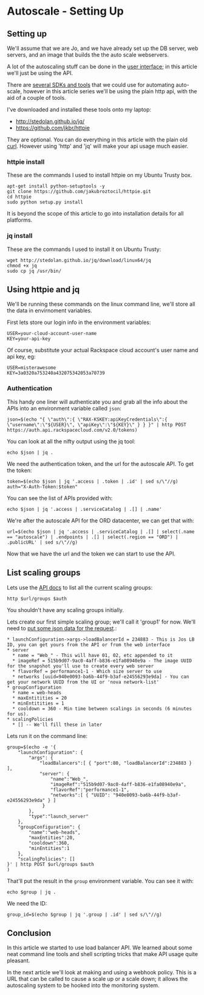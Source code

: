 # Autoscale - Setting Up

## Setting up

We'll assume that we are Jo, and we have already set up the DB server, web servers, and an image that builds the the auto scale webservers.

A lot of the autoscaling stuff can be done in the [user interface](http://www.rackspace.com/blog/easily-scale-your-cloud-with-rackspace-auto-scale/); in this article we'll just be using the API.

There are [several SDKs and tools](http://developer.rackspace.com/#home-sdks) that we could use for automating auto-scale, however in this article series we'll be using the plain http api, with the aid of a couple of tools.

I've downloaded and installed these tools onto my laptop:

 * http://stedolan.github.io/jq/
 * https://github.com/jkbr/httpie

They are optional. You can do everything in this article with the plain old [curl](http://docs.rackspace.com/servers/api/v2/cs-devguide/content/curl.html). However using 'http' and 'jq' will make your api usage much easier.

### httpie install

These are the commands I used to install httpie on my Ubuntu Trusty box.

    apt-get install python-setuptools -y
    git clone https://github.com/jakubroztocil/httpie.git
    cd httpie
    sudo python setup.py install

It is beyond the scope of this article to go into installation details for all platforms.

### jq install

These are the commands I used to install it on Ubuntu Trusty:

    wget http://stedolan.github.io/jq/download/linux64/jq
    chmod +x jq
    sudo cp jq /usr/bin/

## Using httpie and jq

We'll be running these commands on the linux command line, we'll store all the data in envirnoment variables.

First lets store our login info in the environment variables:

    USER=your-cloud-account-user-name
    KEY=your-api-key

Of course, substitute your actual Rackspace cloud account's user name and api key, eg:

    USER=misterawesome
    KEY=3a0320a753240a432075342053a70739

### Authentication

This handy one liner will authenticate you and grab all the info about the APIs into an environment variable called `json`:

    json=$(echo "{ \"auth\":{ \"RAX-KSKEY:apiKeyCredentials\":{ \"username\":\"${USER}\", \"apiKey\":\"${KEY}\" } } }" | http POST https://auth.api.rackspacecloud.com/v2.0/tokens)

You can look at all the nifty output using the jq tool:

    echo $json | jq .

We need the authentication token, and the url for the autoscale API. To get the token:

    token=$(echo $json | jq '.access | .token | .id' | sed s/\"//g)
    auth="X-Auth-Token:$token"

You can see the list of APIs provided with:

    echo $json | jq '.access | .serviceCatalog | .[] | .name'

We're after the autoscale API for the ORD datacenter, we can get that with:

    url=$(echo $json | jq '.access | .serviceCatalog | .[] | select(.name == "autoscale") | .endpoints | .[] | select(.region == "ORD") | .publicURL' | sed s/\"//g)

Now that we have the url and the token we can start to use the API.

## List scaling groups

Lets use the [API docs](http://docs.rackspace.com/cas/api/v1.0/autoscale-devguide/content/GET_listGroups_v1.0__tenantId__groups_autoscale-groups.html) to list all the current scaling groups:

    http $url/groups $auth

You shouldn't have any scaling groups initially.

Lets create our first simple scaling group; we'll call it 'group1' for now. We'll need to [put some json data for the request](http://docs.rackspace.com/cas/api/v1.0/autoscale-devguide/content/POST_createGroup_v1.0__tenantId__groups_autoscale-groups.html#POST_createGroup_v1.0__tenantId__groups_autoscale-groups-Request).:

    * launchConfiguration->args->loadBalancerId = 234883 - This is Jos LB ID, you can get yours from the API or from the web interface
    * server
      * name = "Web_" - This will have 01, 02, etc appended to it
      * imageRef = 515b9d07-9ac0-4aff-b836-e1fa08940e9a - The image UUID for the snapshot you'll use to create every web server
      * flavorRef = performance1-1 - Which size server to use
      * networks [uuid=940e0093-ba6b-44f9-b3af-e24556293e9da] - You can get your network UUID from the UI or 'nova network-list'
    * groupConfiguration
      * name = web-heads
      * maxEntitities = 20
      * minEntitities = 1
      * cooldown = 360 - Min time between scalings in seconds (6 minutes for us).
    * scalingPolicies
      * [] -- We'll fill these in later

Lets run it on the command line:

    group=$(echo -e '{
        "launchConfiguration": {
            "args": {
                "loadBalancers":[ { "port":80, "loadBalancerId":234883 } ],
                "server": {
                    "name":"Web_",
                    "imageRef":"515b9d07-9ac0-4aff-b836-e1fa08940e9a",
                    "flavorRef":"performance1-1",
                    "networks":[ { "UUID": "940e0093-ba6b-44f9-b3af-e24556293e9da" } ]
                 }
            },
            "type":"launch_server"
        },
        "groupConfiguration": {
            "name":"web-heads",
            "maxEntities":20,
            "cooldown":360,
            "minEntities":1
        },
        "scalingPolicies": []
    }' | http POST $url/groups $auth
    )

That'll put the result in the `group` environment variable. You can see it with:

    echo $group | jq .

We need the ID:

    group_id=$(echo $group | jq '.group | .id' | sed s/\"//g)

## Conclusion

In this article we started to use load balancer API. We learned about some neat command line tools and shell scripting tricks that make API usage quite pleasant.

In the next article we'll look at making and using a webhook policy. This is a URL that can be called to cause a scale up or a scale down; it allows the autoscaling system to be hooked into the monitoring system.
